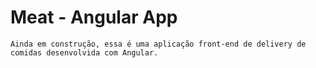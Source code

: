 # Meat - Angular App

`Ainda em construção, essa é uma aplicação front-end de delivery de comidas desenvolvida com Angular.`
